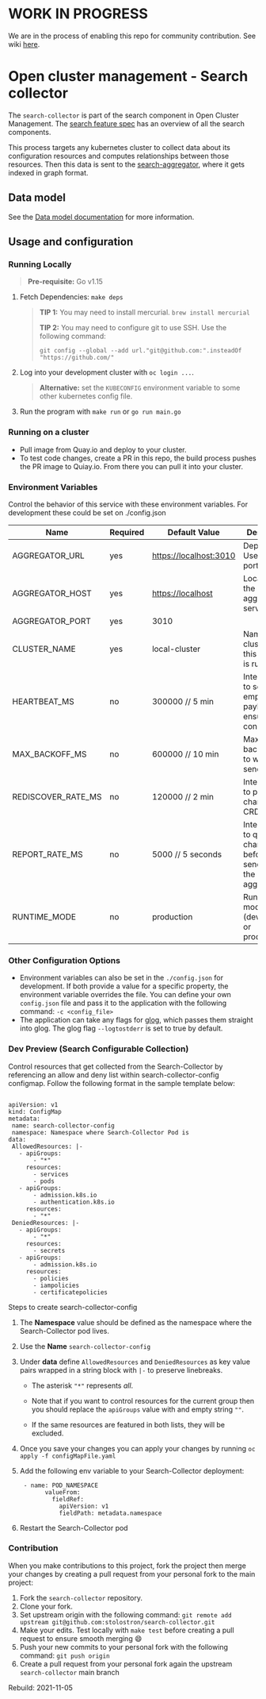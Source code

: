 [comment]: # ( Copyright Contributors to the Open Cluster Management project )

# WORK IN PROGRESS

We are in the process of enabling this repo for community contribution. See wiki [here](https://open-cluster-management.io/concepts/architecture/).

# Open cluster management - Search collector

The `search-collector` is part of the search component in Open Cluster Management. The [search feature spec](https://github.com/stolostron/search/blob/main/feature-spec/search.md) has an overview of all the search components.

This process targets any kubernetes cluster to collect data about its configuration resources and computes relationships between those resources. Then this data is sent to the [search-aggregator](https://github.com/stolostron/search-aggregator), where it gets indexed in graph format.

## Data model

See the [Data model documentation](https://github.com/stolostron/search-collector/blob/pkg/transforms/README.md) for more information.

## Usage and configuration

### Running Locally

> **Pre-requisite:** Go v1.15

1. Fetch Dependencies: `make deps`
    > **TIP 1:** You may need to install mercurial. `brew install mercurial`
    >
    > **TIP 2:** You may need to configure git to use SSH. Use the following command:
    >
    > `git config --global --add url."git@github.com:".insteadOf "https://github.com/"`
2. Log into your development cluster with `oc login ...`.
    > **Alternative:** set the `KUBECONFIG` environment variable to some other kubernetes config file.
3. Run the program with `make run` or `go run main.go`

### Running on a cluster

- Pull image from Quay.io and deploy to your cluster.
- To test code changes, create a PR in this repo, the build process pushes the PR image to Quiay.io. From there you can pull it into your cluster.

### Environment Variables

Control the behavior of this service with these environment variables. For development these could be set on ./config.json

Name               | Required | Default Value            | Description
----               | -------- | -------------            | -----------
AGGREGATOR_URL     | yes      | <https://localhost:3010> | Deprecated. Use host + port instead.
AGGREGATOR_HOST    | yes      | <https://localhost>      | Location of the aggregator service.
AGGREGATOR_PORT    | yes      | 3010                     |
CLUSTER_NAME       | yes      | local-cluster            | Name of cluster where this collector is running.
HEARTBEAT_MS       | no       | 300000  // 5 min         | Interval(ms) to send empty payload to ensure connection
MAX_BACKOFF_MS     | no       | 600000  // 10 min        | Maximum backoff in ms to wait after send error
REDISCOVER_RATE_MS | no       | 120000  // 2 min         | Interval(ms) to poll for changes to CRDs
REPORT_RATE_MS     | no       | 5000    // 5 seconds     | Interval(ms) to queue changes before sending to the aggregator
RUNTIME_MODE       | no       | production               | Running mode (development or production)

### Other Configuration Options

- Environment variables can also be set in the `./config.json` for development. If both provide a value for a specific property, the environment variable overrides the file. You can define your own `config.json` file and pass it to the application with the following command: `-c <config_file>`
- The application can take any flags for [glog](https://github.com/golang/glog), which passes them straight into glog. The glog flag `--logtostderr` is set to true by default.

### Dev Preview (Search Configurable Collection)

Control resources that get collected from the Search-Collector by referencing an allow and deny list within search-collector-config configmap. Follow the following format in the sample template below:


<pre><code>
apiVersion: v1
kind: ConfigMap
metadata:
 name: search-collector-config
 namespace: Namespace where Search-Collector Pod is 
data:
 AllowedResources: |-
   - apiGroups:
       - "*"
     resources:
       - services
       - pods
   - apiGroups:
       - admission.k8s.io
       - authentication.k8s.io
     resources:
       - "*"
 DeniedResources: |-
   - apiGroups:
       - "*"
     resources:
       - secrets
   - apiGroups:
       - admission.k8s.io
     resources:
       - policies
       - iampolicies
       - certificatepolicies
</code></pre>

Steps to create search-collector-config

1. The <b>Namespace</b> value should be defined as the namespace where the Search-Collector pod lives.

2. Use the <b>Name</b> `search-collector-config`

3. Under <b>data</b> define `AllowedResources` and `DeniedResources` as key value pairs wrapped in a string block with `|-` to preserve linebreaks.

    - The asterisk `"*"` represents <i>all</i>.

    - Note that if you want to control resources for the current group then you should replace the `apiGroups` value with and empty string `""`. 
    - If the same resources are featured in both lists, they will be excluded.
4. Once you save your changes you can apply your changes by running `oc apply -f configMapFile.yaml`
5. Add the following env variable to your Search-Collector deployment:

    <pre><code> - name: POD_NAMESPACE
          valueFrom:
            fieldRef:
              apiVersion: v1
              fieldPath: metadata.namespace</code></pre>
6. Restart the Search-Collector pod




### Contribution

When you make contributions to this project, fork the project then merge your changes by creating a pull request from your personal fork to the main project:

1. Fork the `search-collector` repository.
2. Clone your fork.
3. Set upstream origin with the following command: `git remote add upstream git@github.com:stolostron/search-collector.git`
4. Make your edits. Test locally with `make test` before creating a pull request to ensure smooth merging :smile:
5. Push your new commits to your personal fork with the following command: `git push origin`
6. Create a pull request from your personal fork again the upstream `search-collector` main branch

Rebuild: 2021-11-05
